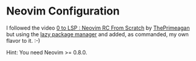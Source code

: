 # Neovim Configuration

I followed the video [0 to LSP : Neovim RC From Scratch](https://www.youtube.com/watch?v=w7i4amO_zaE) by [ThePrimeagan](https://github.com/ThePrimeagen) but using the [lazy package manager](https://github.com/folke/lazy.nvim) and added, as commanded, my own flavor to it. :-)

Hint: You need Neovim >= 0.8.0.
